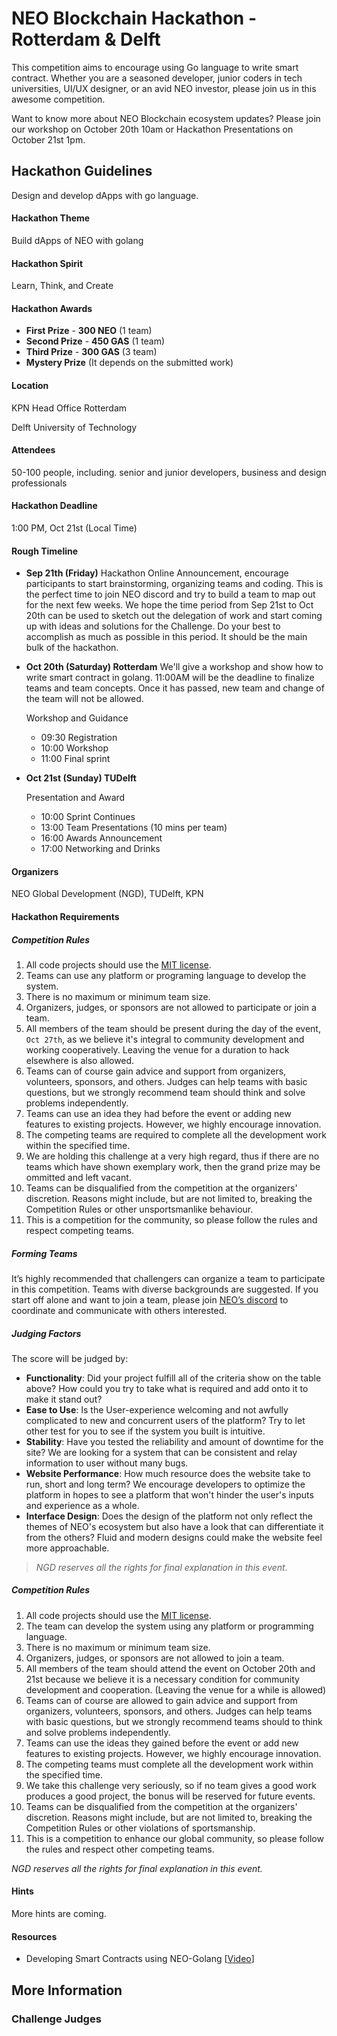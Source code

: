 # NEO Blockchain Hackathon - Rotterdam & Delft

This competition aims to encourage using Go language to write smart contract. Whether you are a seasoned developer, junior coders in tech universities, UI/UX designer, or an avid NEO investor, please join us in this awesome competition.

Want to know more about NEO Blockchain ecosystem updates? Please join our workshop on October 20th 10am or Hackathon Presentations on October 21st 1pm.

## Hackathon Guidelines

Design and develop dApps with go language.

#### Hackathon Theme

Build dApps of NEO with golang

#### Hackathon Spirit

Learn, Think, and Create

#### Hackathon Awards 

- **First Prize** - **300 NEO** (1 team)
- **Second Prize** - **450 GAS** (1 team)
- **Third Prize** - **300 GAS** (3 team)
- **Mystery Prize** (It depends on the submitted work)

#### Location

KPN Head Office Rotterdam

Delft University of Technology 

#### Attendees

50-100 people, including. senior and junior developers, business and design professionals

#### Hackathon Deadline

1:00 PM, Oct 21st (Local Time)

#### Rough Timeline

- **Sep 21th (Friday)** Hackathon Online Announcement, encourage participants to start brainstorming, organizing teams and coding. This is the perfect time to join NEO discord and try to build a team to map out for the next few weeks. We hope the time period from Sep 21st to Oct 20th can be used to sketch out the delegation of work and start coming up with ideas and solutions for the Challenge. Do your best to accomplish as much as possible in this period. It should be the main bulk of the hackathon.

- **Oct 20th (Saturday) Rotterdam**
  We'll give a workshop and show how to write smart contract in golang. 11:00AM will be the deadline to finalize teams and team concepts. Once it has passed, new team and change of the team will not be allowed. 

  Workshop and Guidance

  - 09:30 Registration
  - 10:00 Workshop
  - 11:00 Final sprint

- **Oct 21st (Sunday) TUDelft**

  Presentation and Award

  -  10:00 Sprint Continues
  -  13:00 Team Presentations (10 mins per team)
  -  16:00 Awards Announcement
  -  17:00 Networking and Drinks

#### Organizers

NEO Global Development (NGD), TUDelft, KPN

#### Hackathon Requirements

##### Competition Rules   

1. All code projects should use the [MIT license](https://github.com/neo-ngd/Hackathon/blob/master/LICENSE).
2. Teams can use any platform or programing language to develop the system.
3. There is no maximum or minimum team size.
4. Organizers, judges, or sponsors are not allowed to participate or join a team.
5. All members of the team should be present during the day of the event, `Oct 27th`, as we believe it's integral to community development and working cooperatively. Leaving the venue for a duration to hack elsewhere is also allowed.
6. Teams can of course gain advice and support from organizers, volunteers, sponsors, and others. Judges can help teams with basic questions, but we strongly recommend team should think and solve problems independently.
7. Teams can use an idea they had before the event or adding new features to existing projects. However, we highly encourage innovation.
8. The competing teams are required to complete all the development work within the specified time.
9. We are holding this challenge at a very high regard, thus if there are no teams which have shown exemplary work, then the grand prize may be ommitted and left vacant.
10. Teams can be disqualified from the competition at the organizers' discretion. Reasons might include, but are not limited to, breaking the Competition Rules or other unsportsmanlike behaviour.
11. This is a competition for the community, so please follow the rules and respect competing teams.

##### Forming Teams

It’s highly recommended that challengers can organize a team to participate in this competition. Teams with diverse backgrounds are suggested. If you start off alone and want to join a team, please join [NEO’s discord](https://discordapp.com/invite/umsfhqs) to coordinate and communicate with others interested.

##### Judging Factors

The score will be judged by:

- **Functionality**: Did your project fulfill all of the criteria show on the table above? How could you try to take what is required and add onto it to make it stand out?
- **Ease to Use**: Is the User-experience welcoming and not awfully complicated to new and concurrent users of the platform? Try to let other test for you to see if the system you built is intuitive.
- **Stability**: Have you tested the reliability and amount of downtime for the site? We are looking for a system that can be consistent and relay information to user without many bugs.
- **Website Performance**: How much resource does the website take to run, short and long term? We encourage developers to optimize the platform in hopes to see a platform that won't hinder the user's inputs and experience as a whole.
- **Interface Design**: Does the design of the platform not only reflect the themes of NEO's ecosystem but also have a look that can differentiate it from the others? Fluid and modern designs could make the website feel more approachable.

> *NGD reserves all the rights for final explanation in this event.*

##### Competition Rules

1. All code projects should use the [MIT license](https://github.com/neo-ngd/Hackathon/blob/master/LICENSE).
2. The team can develop the system using any platform or programming language.
3. There is no maximum or minimum team size.
4. Organizers, judges, or sponsors are not allowed to join a team.
5. All members of the team should attend the event on October 20th and 21st because we believe it is a necessary condition for community development and cooperation. (Leaving the venue for a while is allowed)
6. Teams can of course are allowed to gain advice and support from organizers, volunteers, sponsors, and others. Judges can help teams with basic questions, but we strongly recommend teams should to think and solve problems independently.
7. Teams can use the ideas they gained before the event or add new features to existing projects. However, we highly encourage innovation.
8. The competing teams must complete all the development work within the specified time.
9. We take this challenge very seriously, so if no team gives a good work produces a good project, the bonus will be reserved for future events.
10. Teams can be disqualified from the competition at the organizers' discretion. Reasons might include, but are not limited to, breaking the Competition Rules or other violations of sportsmanship.
11. This is a competition to enhance our global community, so please follow the rules and respect other competing teams.

*NGD reserves all the rights for final explanation in this event.*

#### Hints
More hints are coming.

#### Resources

- Developing Smart Contracts using NEO-Golang [[Video](https://www.youtube.com/)]


## More Information

### Challenge Judges
